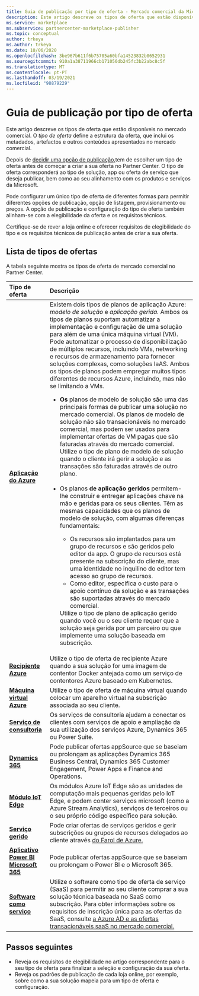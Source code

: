 ```yaml
---
title: Guia de publicação por tipo de oferta - Mercado comercial da Microsoft
description: Este artigo descreve os tipos de oferta que estão disponíveis no mercado comercial da Microsoft.
ms.service: marketplace
ms.subservice: partnercenter-marketplace-publisher
ms.topic: conceptual
author: trkeya
ms.author: trkeya
ms.date: 10/06/2020
ms.openlocfilehash: 3be967b611f6b75705a60bfa14523832b0652931
ms.sourcegitcommit: 910a1a38711966cb171050db245fc3b22abc8c5f
ms.translationtype: MT
ms.contentlocale: pt-PT
ms.lasthandoff: 03/19/2021
ms.locfileid: "98879229"
---
```

# <a name="publishing-guide-by-offer-type"></a>Guia de publicação por tipo de oferta

Este artigo descreve os tipos de oferta que estão disponíveis no mercado comercial. O *tipo de oferta* define a estrutura da oferta, que inclui os metadados, artefactos e outros conteúdos apresentados no mercado comercial.

Depois de [decidir uma opção de publicação,](determine-your-listing-type.md)tem de escolher um tipo de oferta antes de começar a criar a sua oferta no Partner Center. O tipo de oferta corresponderá ao tipo de solução, app ou oferta de serviço que deseja publicar, bem como ao seu alinhamento com os produtos e serviços da Microsoft.

Pode configurar um único tipo de oferta de diferentes formas para permitir diferentes opções de publicação, opção de listagem, provisionamento ou preços. A opção de publicação e configuração do tipo de oferta também alinham-se com a elegibilidade da oferta e os requisitos técnicos.

Certifique-se de rever a loja online e oferecer requisitos de elegibilidade do tipo e os requisitos técnicos de publicação antes de criar a sua oferta.

## <a name="list-of-offer-types"></a>Lista de tipos de ofertas

A tabela seguinte mostra os tipos de oferta de mercado comercial no Partner Center.

| **Tipo de oferta**    | **Descrição**  |
| :------------------- | :-------------------|
| [**Aplicação do Azure**](plan-azure-application-offer.md) | Existem dois tipos de planos de aplicação Azure: _modelo de solução_ e _aplicação gerida._ Ambos os tipos de planos suportam automatizar a implementação e configuração de uma solução para além de uma única máquina virtual (VM). Pode automatizar o processo de disponibilização de múltiplos recursos, incluindo VMs, networking e recursos de armazenamento para fornecer soluções complexas, como soluções IaAS. Ambos os tipos de planos podem empregar muitos tipos diferentes de recursos Azure, incluindo, mas não se limitando a VMs.<ul><li>**Os** planos de modelo de solução são uma das principais formas de publicar uma solução no mercado comercial. Os planos de modelo de solução não são transacionáveis no mercado comercial, mas podem ser usados para implementar ofertas de VM pagas que são faturadas através do mercado comercial. Utilize o tipo de plano de modelo de solução quando o cliente irá gerir a solução e as transações são faturadas através de outro plano.</li><br><li>Os planos **de aplicação geridos** permitem-lhe construir e entregar aplicações chave na mão e geridas para os seus clientes. Têm as mesmas capacidades que os planos de modelo de solução, com algumas diferenças fundamentais:</li><ul><li> Os recursos são implantados para um grupo de recursos e são geridos pelo editor da app. O grupo de recursos está presente na subscrição do cliente, mas uma identidade no inquilino do editor tem acesso ao grupo de recursos.</li><li>Como editor, especifica o custo para o apoio contínuo da solução e as transações são suportadas através do mercado comercial.</li></ul>Utilize o tipo de plano de aplicação gerido quando você ou o seu cliente requer que a solução seja gerida por um parceiro ou que implemente uma solução baseada em subscrição.</ul> |
| [**Recipiente Azure**](marketplace-containers.md) | Utilize o tipo de oferta de recipiente Azure quando a sua solução for uma imagem de contentor Docker antejada como um serviço de contentores Azure baseado em Kubernetes. |
| [**Máquina virtual Azure**](marketplace-virtual-machines.md) | Utilize o tipo de oferta de máquina virtual quando colocar um aparelho virtual na subscrição associada ao seu cliente. |
| [**Serviço de consultoria**](./plan-consulting-service-offer.md) | Os serviços de consultoria ajudam a conectar os clientes com serviços de apoio e ampliação da sua utilização dos serviços Azure, Dynamics 365 ou Power Suite.|
| [**Dynamics 365**](appsource-offer-publishing-guide.md) | Pode publicar ofertas appSource que se baseiam ou prolongam as aplicações Dynamics 365 Business Central, Dynamics 365 Customer Engagement, Power Apps e Finance and Operations.|
| [**Módulo IoT Edge**](iot-edge-module.md) | Os módulos Azure IoT Edge são as unidades de computação mais pequenas geridas pelo IoT Edge, e podem conter serviços microsoft (como a Azure Stream Analytics), serviços de terceiros ou o seu próprio código específico para solução. |
| [**Serviço gerido**](./plan-managed-service-offer.md) | Pode criar ofertas de serviços geridos e gerir subscrições ou grupos de recursos delegados ao cliente através [do Farol de Azure.](../lighthouse/overview.md)|
| [**Aplicativo Power BI** <br/> **Microsoft 365**](appsource-offer-publishing-guide.md) | Pode publicar ofertas appSource que se baseiam ou prolongam o Power BI e o Microsoft 365.|
| [**Software como serviço**](plan-saas-offer.md) | Utilize o software como tipo de oferta de serviço (SaaS) para permitir ao seu cliente comprar a sua solução técnica baseada no SaaS como subscrição. Para obter informações sobre os requisitos de inscrição única para as ofertas da SaaS, consulte [a Azure AD e as ofertas transacionáveis saaS no mercado comercial.](azure-ad-saas.md) |


## <a name="next-steps"></a>Passos seguintes

- Reveja os requisitos de elegibilidade no artigo correspondente para o seu tipo de oferta para finalizar a seleção e configuração da sua oferta.
- Reveja os padrões de publicação de cada loja online, por exemplo, sobre como a sua solução mapeia para um tipo de oferta e configuração.